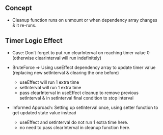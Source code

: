   ## Concept
   - Cleanup function runs on unmount or when dependency array changes & it re-runs.
  
  ## Timer Logic Effect
  - Case: Don't forget to put run clearInterval on reaching timer value 0 (otherwise clearInterval will run indefinitely)

  - BruteForce => Using useEffect dependency array to update timer value (replacing new setInterval & clearing the one before)
       - useEffect will run 1 extra time
       - setInterval will run 1 extra time
       - pass clearInterval in useEffect cleanup to remove previous setInterval & in setInterval final condition to stop interval

  - Informed Approach: Setting up setInterval once, using setter function to get updated state value instead
       - useEffect and setInterval do not run 1 extra time here.
       - no need to pass clearInterval in cleanup function here.
